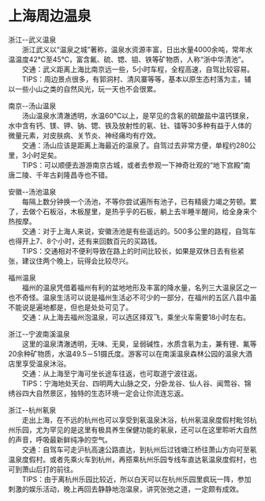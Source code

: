 # 上海周边温泉  
浙江--武义温泉  
&emsp;&emsp;浙江武义以“温泉之城”著称，温泉水资源丰富，日出水量4000余吨，常年水温温度42℃至45℃，富含氟、硫、锶、钼、铁等矿物质，人称“浙中华清池”。  
&emsp;&emsp;交通：武义距离上海比南京远一些，5小时车程，全程高速，自驾比较容易。  
&emsp;&emsp;TIPS：周边景点很多，有郭洞村、清风寨等等，基本以原生态村落为主，辅以一些小山之类的自然风光，玩一天也不会很累。  

南京--汤山温泉  
&emsp;&emsp;汤山温泉水清澈透明，水温60℃以上，是罕见的含氡的硫酸盐中温钙镁泉，水中含有钙、镁、钾、钠、锶、铁及放射性的氡、钍、镭等30多种有益于人体的微量元素，对皮肤病、关节炎、神经痛均有疗效。  
&emsp;&emsp;交通：汤山应该是距离上海最近的温泉了。自驾过去非常方便，单程约280公里，3小时足矣。  
&emsp;&emsp;TIPS：可以顺便去游游南京古城，或者去参观一下神奇壮观的“地下宫殿”南唐二陵、千年古刹隆昌寺也不错。  

安徽--汤池温泉  
&emsp;&emsp;每隔上数分钟换一个汤池，不等你尝试遍所有池子，已有精疲力竭之劳顿。累了，去做个石板浴，木板屋里，是热乎乎的石板，躺上去半睡半醒间，给全身来个热按摩。  
&emsp;&emsp;交通：对于上海人来说，安徽汤池是有些遥远的。500多公里的路程，自驾车也得开上7、8个小时，还有来回数百元的买路钱。  
&emsp;&emsp;TIPS：交通相对不便利导致在路上的时间比较长，如果是双休日去有些紧张，建议住两个晚上，玩得会比较尽兴。  

福州温泉  
&emsp;&emsp;福州的温泉凭借着福州有利的盆地地形及丰富的降水量，名列三大温泉区之一也不奇怪。温泉生活可以说是福州生活必不可少的一部分，在福州的五区八县中虽不能说是遍地都是，但也是处处可见了。  
&emsp;&emsp;交通：从上海去福州泡温泉，可以选区择双飞，乘坐火车需要18小时左右。  

浙江--宁波南溪温泉  
&emsp;&emsp;这里的温泉清澈透明，无味、无臭，呈弱碱性，水质含氡为主，兼有锂、氟等20余种矿物质，水温49.5－51摄氏度。游客可以在南溪温泉森林公园的温泉大酒店里享受温泉沐浴。  
&emsp;&emsp;交通：从上海至宁海可坐长途车往返，也可取道宁波往返。  
&emsp;&emsp;TIPS：宁海地处天台、四明两大山脉之交，分卧龙谷、仙人谷、闻莺谷、锦绣谷四大自然景区，独特的生态环境一定会让你流连忘返。  

浙江--杭州氡泉  
&emsp;&emsp;走出上海，在不远的杭州也可以享受到氡温泉沐浴，杭州氡温泉度假村毗邻杭州乐园，尤为罕见的是这里有极具养生保健功能的氡泉，还可以在这里聆听大自然的声音，呼吸最新鲜纯净的空气。  
&emsp;&emsp;交通：自驾车可走沪杭高速公路直达，到杭州后过钱塘江桥往萧山方向可至氡温泉度假村。或者先乘火车到杭州，再搭乘杭州乐园专线车直达氡温泉度假村，也可到萧山后打的前往。  
&emsp;&emsp;TIPS：由于离杭州乐园比较近，所以白天可以在杭州乐园里疯玩一阵，参加刺激的娱乐活动，晚上再回去静静地泡温泉，讲究张弛之道，一定颇有成效。  

